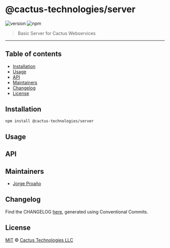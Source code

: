# @cactus-technologies/server

![version](https://img.shields.io/badge/version-1.2.11-green.svg)
![npm](https://img.shields.io/badge/npm-private-red.svg)

> Basic Server for Cactus Webservices

---

## Table of contents

-   [Installation](#installation)
-   [Usage](#usage)
-   [API](#api)
-   [Maintainers](#maintainers)
-   [Changelog](#changelog)
-   [License](#license)

## Installation

```sh
npm install @cactus-technologies/server
```

## Usage

## API

## Maintainers

-   [Jorge Proaño](http://www.hidden-node-problem.com)

## Changelog

Find the CHANGELOG [here](CHANGELOG.md), generated using Conventional Commits.

## License

[MIT](LICENSE) © [Cactus Technologies LLC](http://www.cactus.is)
